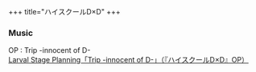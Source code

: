 +++
title="ハイスクールD×D"
+++

### Music
OP : Trip -innocent of D-\
[Larval Stage Planning「Trip -innocent of D-」（『ハイスクールD×D』OP）](https://www.youtube.com/watch?v=2dun6sN5bBA)

